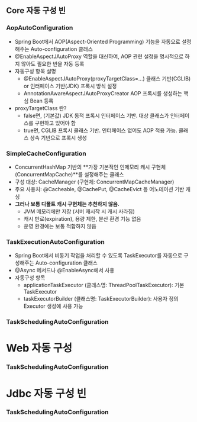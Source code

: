 ## Core 자동 구성 빈
### AopAutoConfiguration
 * Spring Boot에서 AOP(Aspect-Oriented Programming) 기능을 자동으로 설정해주는 Auto-configuration 클래스
 * @EnableAspectJAutoProxy 역할을 대신하여, AOP 관련 설정을 명시적으로 하지 않아도 필요한 빈을 자동 등록
 * 자동구성 항목	설명
   * @EnableAspectJAutoProxy(proxyTargetClass=...)	클래스 기반(CGLIB) or 인터페이스 기반(JDK) 프록시 방식 설정
   * AnnotationAwareAspectJAutoProxyCreator	AOP 프록시를 생성하는 핵심 Bean 등록
 * proxyTargetClass 란?
   * false면, (기본값)	JDK 동적 프록시	인터페이스 기반. 대상 클래스가 인터페이스를 구현하고 있어야 함
   * true면, CGLIB 프록시	클래스 기반. 인터페이스 없어도 AOP 적용 가능. 클래스 상속 기반으로 프록시 생성

### SimpleCacheConfiguration
 * ConcurrentHashMap 기반의 **가장 기본적인 인메모리 캐시 구현체 (ConcurrentMapCache)**를 설정해주는 클래스
 * 구성 대상: CacheManager (구현체: ConcurrentMapCacheManager)
 * 주요 사용처: @Cacheable, @CachePut, @CacheEvict 등 어노테이션 기반 캐싱
 * **그러나 보통 디폴트 캐시 구현체는 추천하지 않음.**
   * JVM 메모리에만 저장 (서버 재시작 시 캐시 사라짐)
   * 캐시 만료(expiration), 용량 제한, 분산 환경 기능 없음
   * 운영 환경에는 보통 적합하지 않음

### TaskExecutionAutoConfiguration
 * Spring Boot에서 비동기 작업을 처리할 수 있도록 TaskExecutor를 자동으로 구성해주는 Auto-configuration 클래스
 * @Async 메서드나 @EnableAsync에서 사용
 * 자동구성 항목
    * applicationTaskExecutor (클래스명: ThreadPoolTaskExecutor): 기본 TaskExecutor
    * taskExecutorBuilder (클래스명: TaskExecutorBuilder): 사용자 정의 Executor 생성에 사용 가능
  
### TaskSchedulingAutoConfiguration



# Web 자동 구성 
### TaskSchedulingAutoConfiguration




# Jdbc 자동 구성 빈
### TaskSchedulingAutoConfiguration
